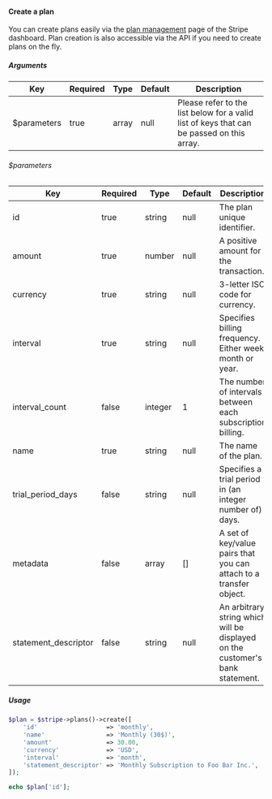 #### Create a plan

You can create plans easily via the [plan management](https://dashboard.stripe.com/plans) page of the Stripe dashboard. Plan creation is also accessible via the API if you need to create plans on the fly.

##### Arguments

<table>
    <thead>
        <th>Key</th>
        <th>Required</th>
        <th>Type</th>
        <th>Default</th>
        <th>Description</th>
    </thead>
    <tbody>
        <tr>
            <td>$parameters</td>
            <td>true</td>
            <td>array</td>
            <td>null</td>
            <td>Please refer to the list below for a valid list of keys that can be passed on this array.</td>
        </tr>
    </tbody>
</table>

###### $parameters

<table>
    <thead>
        <th>Key</th>
        <th>Required</th>
        <th>Type</th>
        <th>Default</th>
        <th>Description</th>
    </thead>
    <tbody>
        <tr>
            <td>id</td>
            <td>true</td>
            <td>string</td>
            <td>null</td>
            <td>The plan unique identifier.</td>
        </tr>
        <tr>
            <td>amount</td>
            <td>true</td>
            <td>number</td>
            <td>null</td>
            <td>A positive amount for the transaction.</td>
        </tr>
        <tr>
            <td>currency</td>
            <td>true</td>
            <td>string</td>
            <td>null</td>
            <td>3-letter ISO code for currency.</td>
        </tr>
        <tr>
            <td>interval</td>
            <td>true</td>
            <td>string</td>
            <td>null</td>
            <td>Specifies billing frequency. Either week, month or year.</td>
        </tr>
        <tr>
            <td>interval_count</td>
            <td>false</td>
            <td>integer</td>
            <td>1</td>
            <td>The number of intervals between each subscription billing.</td>
        </tr>
        <tr>
            <td>name</td>
            <td>true</td>
            <td>string</td>
            <td>null</td>
            <td>The name of the plan.</td>
        </tr>
        <tr>
            <td>trial_period_days</td>
            <td>false</td>
            <td>string</td>
            <td>null</td>
            <td>Specifies a trial period in (an integer number of) days.</td>
        </tr>
        <tr>
            <td>metadata</td>
            <td>false</td>
            <td>array</td>
            <td>[]</td>
            <td>A set of key/value pairs that you can attach to a transfer object.</td>
        </tr>
        <tr>
            <td>statement_descriptor</td>
            <td>false</td>
            <td>string</td>
            <td>null</td>
            <td>An arbitrary string which will be displayed on the customer's bank statement.</td>
        </tr>
    </tbody>
</table>

##### Usage

```php
$plan = $stripe->plans()->create([
    'id'                   => 'monthly',
    'name'                 => 'Monthly (30$)',
    'amount'               => 30.00,
    'currency'             => 'USD',
    'interval'             => 'month',
    'statement_descriptor' => 'Monthly Subscription to Foo Bar Inc.',
]);

echo $plan['id'];
```
